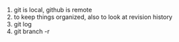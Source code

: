 1. git is local, github is remote
2. to keep things organized, also to look at revision history
3. git log
4. git branch -r